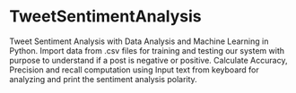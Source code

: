 # TweetSentimentAnalysis
Tweet Sentiment Analysis with Data Analysis and Machine Learning in Python. Import data from .csv files for training and testing our system with purpose to understand if a post is negative or positive. Calculate Accuracy, Precision and recall computation using  Input text from keyboard for analyzing and print the sentiment analysis polarity. 
